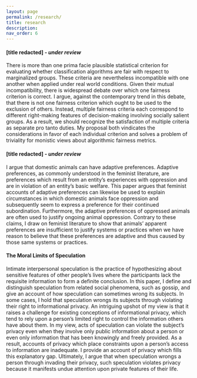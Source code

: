```yaml
---
layout: page
permalink: /research/
title: research
description: 
nav_order: 6
---
```


#### [title redacted] - *under review* 

There is more than one prima facie plausible statistical criterion for evaluating whether classification algorithms are fair with respect to marginalized groups. These criteria are nevertheless incompatible with one another when applied under real world conditions. Given their mutual incompatibility, there is widespread debate over which one fairness criterion is correct. I argue, against the contemporary trend in this debate, that there is not one fairness criterion which ought to be used to the exclusion of others. Instead, multiple fairness criteria each correspond to different right-making features of decision-making involving socially salient groups. As a result, we should recognize the satisfaction of multiple criteria as separate pro tanto duties. My proposal both vindicates the considerations in favor of each individual criterion and solves a problem of triviality for monistic views about algorithmic fairness metrics.

#### [title redacted] - *under review*	

I argue that domestic animals can have adaptive preferences. Adaptive preferences, as commonly understood in the feminist literature, are preferences which result from an entity’s experiences with oppression and are in violation of an entity’s basic welfare. This paper argues that feminist accounts of adaptive preferences can likewise be used to explain circumstances in which domestic animals face oppression and subsequently seem to express a preference for their continued subordination. Furthermore, the adaptive preferences of oppressed animals are often used to justify ongoing animal oppression. Contrary to these claims, I draw on feminist literature to show that animals’ apparent preferences are insufficient to justify systems or practices when we have reason to believe that these preferences are adaptive and thus caused by those same systems or practices. 
				
#### The Moral Limits of Speculation

Intimate interpersonal speculation is the practice of hypothesizing about sensitive features of other people’s lives where the participants lack the requisite information to form a definite conclusion. In this paper, I define and distinguish speculation from related social phenomena, such as gossip, and give an account of how speculation can sometimes wrong its subjects. In some cases, I hold that speculation wrongs its subjects through violating their right to informational privacy. An intriguing upshot of my view is that it raises a challenge for existing conceptions of informational privacy, which tend to rely upon a person’s limited right to control the information others have about them. In my view, acts of speculation can violate the subject’s privacy even when they involve only public information about a person or even only information that has been knowingly and freely provided. As a result, accounts of privacy which place constraints upon a person’s access to information are inadequate. I provide an account of privacy which fills this explanatory gap. Ultimately, I argue that when speculation wrongs a person through invading their privacy, such speculation violates privacy because it manifests undue attention upon private features of their life.	